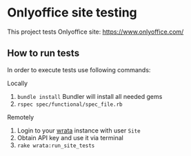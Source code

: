 # Onlyoffice site testing

This project tests Onlyoffice site: <https://www.onlyoffice.com/>

## How to run tests

In order to execute tests use following commands:

Locally

1. `bundle install` Bundler will install all needed gems
2. `rspec spec/functional/spec_file.rb`

Remotely

1. Login to your [wrata](<https://github.com/ONLYOFFICE/testing-wrata>) instance
with user `Site`
2. Obtain API key and use it via terminal
3. `rake wrata:run_site_tests`
